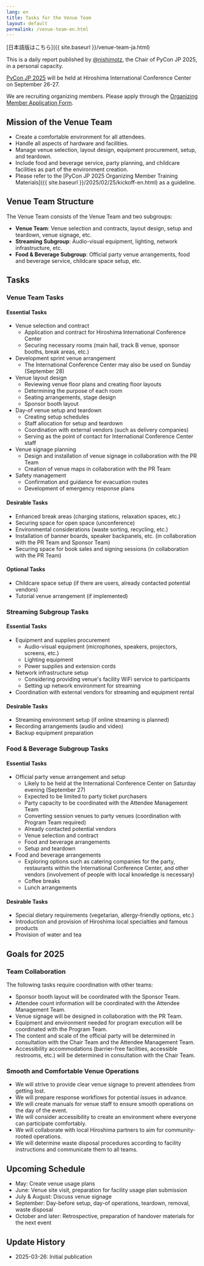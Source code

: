 ```yaml
---
lang: en
title: Tasks for the Venue Team
layout: default
permalink: /venue-team-en.html
---
```


[日本語版はこちら]({{ site.baseurl }}/venue-team-ja.html)

This is a daily report published by [@nishimotz](https://d.nishimotz.com/aboutme), the Chair of PyCon JP 2025, in a personal capacity.

[PyCon JP 2025](https://2025.pycon.jp/) will be held at Hiroshima International Conference Center on September 26-27.

We are recruiting organizing members. Please apply through the [Organizing Member Application Form](https://forms.gle/7irqYKhZVj7AY7LfA).

## Mission of the Venue Team

- Create a comfortable environment for all attendees.
- Handle all aspects of hardware and facilities.
- Manage venue selection, layout design, equipment procurement, setup, and teardown.
- Include food and beverage service, party planning, and childcare facilities as part of the environment creation.
- Please refer to the [PyCon JP 2025 Organizing Member Training Materials]({{ site.baseurl }}/2025/02/25/kickoff-en.html) as a guideline.

## Venue Team Structure

The Venue Team consists of the Venue Team and two subgroups:

- **Venue Team**: Venue selection and contracts, layout design, setup and teardown, venue signage, etc.
- **Streaming Subgroup**: Audio-visual equipment, lighting, network infrastructure, etc.
- **Food & Beverage Subgroup**: Official party venue arrangements, food and beverage service, childcare space setup, etc.

## Tasks

### Venue Team Tasks

#### Essential Tasks
- Venue selection and contract
  - Application and contract for Hiroshima International Conference Center
  - Securing necessary rooms (main hall, track B venue, sponsor booths, break areas, etc.)
- Development sprint venue arrangement
  - The International Conference Center may also be used on Sunday (September 28)
- Venue layout design
  - Reviewing venue floor plans and creating floor layouts
  - Determining the purpose of each room
  - Seating arrangements, stage design
  - Sponsor booth layout
- Day-of venue setup and teardown
  - Creating setup schedules
  - Staff allocation for setup and teardown
  - Coordination with external vendors (such as delivery companies)
  - Serving as the point of contact for International Conference Center staff
- Venue signage planning
  - Design and installation of venue signage in collaboration with the PR Team
  - Creation of venue maps in collaboration with the PR Team
- Safety management
  - Confirmation and guidance for evacuation routes
  - Development of emergency response plans

#### Desirable Tasks
- Enhanced break areas (charging stations, relaxation spaces, etc.)
- Securing space for open space (unconference)
- Environmental considerations (waste sorting, recycling, etc.)
- Installation of banner boards, speaker backpanels, etc. (in collaboration with the PR Team and Sponsor Team)
- Securing space for book sales and signing sessions (in collaboration with the PR Team)

#### Optional Tasks
- Childcare space setup (if there are users, already contacted potential vendors)
- Tutorial venue arrangement (if implemented)

### Streaming Subgroup Tasks

#### Essential Tasks
- Equipment and supplies procurement
  - Audio-visual equipment (microphones, speakers, projectors, screens, etc.)
  - Lighting equipment
  - Power supplies and extension cords
- Network infrastructure setup
  - Considering providing venue's facility WiFi service to participants
  - Setting up network environment for streaming
- Coordination with external vendors for streaming and equipment rental

#### Desirable Tasks
- Streaming environment setup (if online streaming is planned)
- Recording arrangements (audio and video)
- Backup equipment preparation

### Food & Beverage Subgroup Tasks

#### Essential Tasks
- Official party venue arrangement and setup
  - Likely to be held at the International Conference Center on Saturday evening (September 27)
  - Expected to be limited to party ticket purchasers
  - Party capacity to be coordinated with the Attendee Management Team
  - Converting session venues to party venues (coordination with Program Team required)
  - Already contacted potential vendors
  - Venue selection and contract
  - Food and beverage arrangements
  - Setup and teardown
- Food and beverage arrangements
  - Exploring options such as catering companies for the party, restaurants within the International Conference Center, and other vendors (involvement of people with local knowledge is necessary)
  - Coffee breaks
  - Lunch arrangements

#### Desirable Tasks
- Special dietary requirements (vegetarian, allergy-friendly options, etc.)
- Introduction and provision of Hiroshima local specialties and famous products
- Provision of water and tea

## Goals for 2025

### Team Collaboration

The following tasks require coordination with other teams:

- Sponsor booth layout will be coordinated with the Sponsor Team.
- Attendee count information will be coordinated with the Attendee Management Team.
- Venue signage will be designed in collaboration with the PR Team.
- Equipment and environment needed for program execution will be coordinated with the Program Team.
- The content and scale of the official party will be determined in consultation with the Chair Team and the Attendee Management Team.
- Accessibility accommodations (barrier-free facilities, accessible restrooms, etc.) will be determined in consultation with the Chair Team.

### Smooth and Comfortable Venue Operations

- We will strive to provide clear venue signage to prevent attendees from getting lost.
- We will prepare response workflows for potential issues in advance.
- We will create manuals for venue staff to ensure smooth operations on the day of the event.
- We will consider accessibility to create an environment where everyone can participate comfortably.
- We will collaborate with local Hiroshima partners to aim for community-rooted operations.
- We will determine waste disposal procedures according to facility instructions and communicate them to all teams.

## Upcoming Schedule

- May: Create venue usage plans
- June: Venue site visit, preparation for facility usage plan submission
- July & August: Discuss venue signage
- September: Day-before setup, day-of operations, teardown, removal, waste disposal
- October and later: Retrospective, preparation of handover materials for the next event

## Update History

- 2025-03-26: Initial publication
